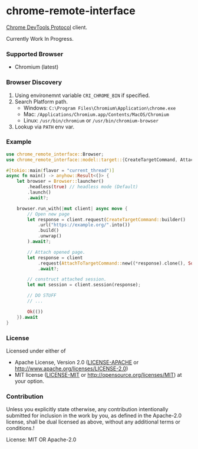 # chrome-remote-interface

[Chrome DevTools Protocol](https://chromedevtools.github.io/devtools-protocol/) client.

Currently Work In Progress.

### Supported Browser

- Chromium (latest)

### Browser Discovery

1. Using environemnt variable `CRI_CHROME_BIN` if specified.
2. Search Platform path.
    - Windows: `C:\Program Files\Chromium\Application\chrome.exe`
    - Mac: `/Applications/Chromium.app/Contents/MacOS/Chromium`
    - Linux: `/usr/bin/chromium` or `/usr/bin/chromium-browser`
3. Lookup via `PATH` env var.

### Example

```rust
use chrome_remote_interface::Browser;
use chrome_remote_interface::model::target::{CreateTargetCommand, AttachToTargetCommand};

#[tokio::main(flavor = "current_thread")]
async fn main() -> anyhow::Result<()> {
    let browser = Browser::launcher()
        .headless(true) // headless mode (Default)
        .launch()
        .await?;

    browser.run_with(|mut client| async move {
        // Open new page
        let response = client.request(CreateTargetCommand::builder()
            .url("https://example.org/".into())
            .build()
            .unwrap()
        ).await?;

        // Attach opened page.
        let response = client
            .request(AttachToTargetCommand::new((*response).clone(), Some(true)))
            .await?;

        // construct attached session.
        let mut session = client.session(response);

        // DO STUFF
        // ...

        Ok(())
    }).await
}
```

### License

Licensed under either of
* Apache License, Version 2.0
  ([LICENSE-APACHE](LICENSE-APACHE) or http://www.apache.org/licenses/LICENSE-2.0)
* MIT license
  ([LICENSE-MIT](LICENSE-MIT) or http://opensource.org/licenses/MIT)
at your option.

### Contribution

Unless you explicitly state otherwise, any contribution intentionally submitted
for inclusion in the work by you, as defined in the Apache-2.0 license, shall be
dual licensed as above, without any additional terms or conditions.!

License: MIT OR Apache-2.0
